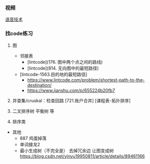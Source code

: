 


### 视频
[语音技术](https://space.bilibili.com/414359524?spm_id_from=333.788.b_765f7570696e666f.1)



### 找code练习
1. 图
    - 邻接表
        - [lintcode](176. 图中两个点之间的路线)  
        - [lintcode](814. 无向图中的最短路径)
    - [lintcode-1563.目的地的最短路径]
        * https://www.lintcode.com/problem/shortest-path-to-the-destination/
        * https://www.jianshu.com/p/655224b20fb7

2. 并查集/cruskal：检查回路 [721.账户合并]  [课程表-拓扑排序]
3. 二叉排序树  平衡树  等
4. 排序类

* 其他
    - 887 鸡蛋掉落 
    - 单词接龙2
    - 最小生成树（不完全是） 去掉冗余边 让图变成树
        https://blog.csdn.net/yinyu19950811/article/details/89461166
